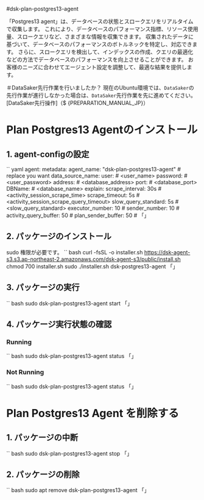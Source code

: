 #dsk-plan-postgres13-agent

「Postgres13 agent」は、データベースの状態とスロークエリをリアルタイムで収集します。
これにより、データベースのパフォーマンス指標、リソース使用量、スロークエリなど、さまざまな情報を収集できます。
収集されたデータに基づいて、データベースのパフォーマンスのボトルネックを特定し、対応できます。
さらに、スロークエリを検出して、インデックスの作成、クエリの最適化などの方法でデータベースのパフォーマンスを向上させることができます。
お客様のニーズに合わせてエージェント設定を調整して、最適な結果を提供します。

＃DataSaker先行作業を行いましたか？
現在のUbuntu環境では、`DataSaker`の先行作業が進行しなかった場合は、`DataSaker`先行作業を先に進めてください。 [DataSaker先行操作]（$ {PREPARATION_MANUAL_JP}）

# Plan Postgres13 Agentのインストール
## 1. agent-configの設定

`` yaml
agent:
  metadata:
    agent_name: "dsk-plan-postgres13-agent" # replace you want
  data_source_name:
    user: # <user_name>
    password: # <user_password>
    address: # <database_address>
    port: # <database_port>
    DBName: # <database_name>
  explain:
    scrape_interval: 30s # <activity_session_scrape_time>
    scrape_timeout: 5s # <activity_session_scrape_query_timeout>
    slow_query_standard: 5s # <slow_query_standard>
    executor_number: 10 # <explain executor number>
    sender_number: 10 # <explain sender number>
    activity_query_buffer: 50 # <activity query buffer>
    plan_sender_buffer: 50 # <explain result buffer>
「」

## 2. パッケージのインストール
sudo 権限が必要です。
`` bash
curl -fsSL -o installer.sh https://dsk-agent-s3.s3.ap-northeast-2.amazonaws.com/dsk-agent-s3/public/install.sh
chmod 700 installer.sh
sudo ./installer.sh dsk-postgres13-agent
「」

## 3. パッケージの実行
`` bash
sudo dsk-plan-postgres13-agent start
「」

## 4. パッケージ実行状態の確認
### Running
`` bash
sudo dsk-plan-postgres13-agent status
「」
### Not Running
`` bash
sudo dsk-plan-postgres13-agent status
「」

# Plan Postgres13 Agent を削除する
## 1. パッケージの中断
`` bash
sudo dsk-plan-postgres13-agent stop
「」

## 2. パッケージの削除
`` bash
sudo apt remove dsk-plan-postgres13-agent
「」